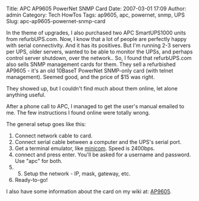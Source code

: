 Title: APC AP9605 PowerNet SNMP Card
Date: 2007-03-01 17:09
Author: admin
Category: Tech HowTos
Tags: ap9605, apc, powernet, snmp, UPS
Slug: apc-ap9605-powernet-snmp-card

In the theme of upgrades, I also purchased two APC SmartUPS1000 units
from refurbUPS.com. Now, I know that a lot of people are perfectly happy
with serial connectivity. And it has its positives. But I'm running 2-3
servers per UPS, older servers, wanted to be able to monitor the UPSs,
and perhaps control server shutdown, over the network.. So, I found that
refurbUPS.com also sells SNMP management cards for them. They sell a
refurbished AP9605 - it's an old 10BaseT PowerNet SNMP-only card (with
telnet management). Seemed good, and the price of $15 was right.

They showed up, but I couldn't find much about them online, let alone
anything useful.

After a phone call to APC, I managed to get the user's manual emailed to
me. The few instructions I found online were totally wrong.

The general setup goes like this:

1.  Connect network cable to card.
2.  Connect serial cable between a computer and the UPS's serial port.
3.  Get a terminal emulator, like [minicom][]. Speed is 2400bps.
4.  connect and press enter. You'll be asked for a username and
    password. Use "apc" for both.
5.  5) Setup the network - IP, mask, gateway, etc.
6.  Ready-to-go!

I also have some information about the card on my wiki at: [AP9605][].

  [minicom]: http://alioth.debian.org/projects/minicom
  [AP9605]: http://wiki.jasonantman.com/index.php/AP9605
